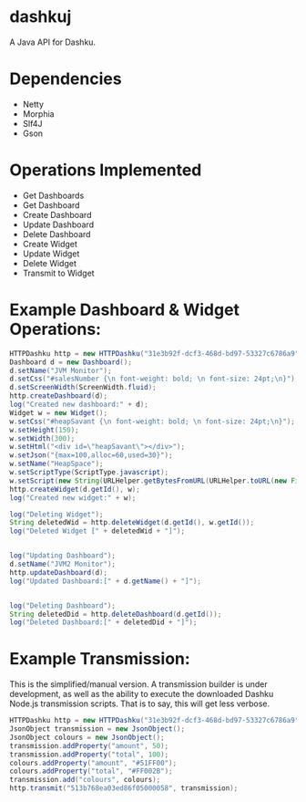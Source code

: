 dashkuj
=======

A Java API for Dashku. 

Dependencies
============

 - Netty
 - Morphia
 - Slf4J
 - Gson

Operations Implemented
======================
 - Get Dashboards
 - Get Dashboard
 - Create Dashboard
 - Update Dashboard
 - Delete Dashboard
 - Create Widget
 - Update Widget
 - Delete Widget
 - Transmit to Widget

Example Dashboard & Widget Operations:
======================================

```java
HTTPDashku http = new HTTPDashku("31e3b92f-dcf3-468d-bd97-53327c6786a9", "dashku", 3000);
Dashboard d = new Dashboard();
d.setName("JVM Monitor");
d.setCss("#salesNumber {\n font-weight: bold; \n font-size: 24pt;\n}");
d.setScreenWidth(ScreenWidth.fluid);
http.createDashboard(d);
log("Created new dashboard:" + d);
Widget w = new Widget();
w.setCss("#heapSavant {\n font-weight: bold; \n font-size: 24pt;\n}");
w.setHeight(150);
w.setWidth(300);
w.setHtml("<div id=\"heapSavant\"></div>");
w.setJson("{max=100,alloc=60,used=30}");
w.setName("HeapSpace");
w.setScriptType(ScriptType.javascript);
w.setScript(new String(URLHelper.getBytesFromURL(URLHelper.toURL(new File("src/test/resources/scripts/js/newWidgetScript.js")))));
http.createWidget(d.getId(), w);
log("Created new widget:" + w);

log("Deleting Widget");
String deletedWid = http.deleteWidget(d.getId(), w.getId());
log("Deleted Widget [" + deletedWid + "]");


log("Updating Dashboard");
d.setName("JVM2 Monitor");
http.updateDashboard(d);
log("Updated Dashboard:[" + d.getName() + "]");


log("Deleting Dashboard");
String deletedDid = http.deleteDashboard(d.getId());
log("Deleted Dashboard:[" + deletedDid + "]");
```

Example Transmission:
======================================
This is the simplified/manual version. A transmission builder is under development, as well as the ability to execute the downloaded Dashku Node.js transmission scripts.
That is to say, this will get less verbose.

```java
HTTPDashku http = new HTTPDashku("31e3b92f-dcf3-468d-bd97-53327c6786a9", "dashku", 3000);
JsonObject transmission = new JsonObject();
JsonObject colours = new JsonObject();
transmission.addProperty("amount", 50);
transmission.addProperty("total", 100);
colours.addProperty("amount", "#51FF00");
colours.addProperty("total", "#FF002B");
transmission.add("colours", colours);
http.transmit("513b768ea03ed86f05000058", transmission);
```

